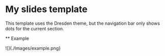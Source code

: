 # My slides template

This template uses the Dresden theme, but the navigation bar only shows dots for the current section. 

** Example

![]{./Images/example.png}

